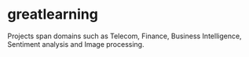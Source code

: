 # greatlearning


Projects span domains such as Telecom, Finance, Business Intelligence, Sentiment analysis and Image processing.

